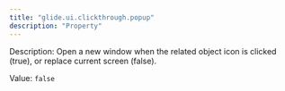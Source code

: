 ```yaml
---
title: "glide.ui.clickthrough.popup"
description: "Property"
---
```


Description: Open a new window when the related object icon is clicked (true), or replace current screen (false).

Value: `false`